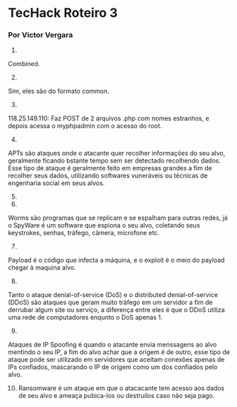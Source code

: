 # TecHack Roteiro 3
### Por Victor Vergara

 
1)

Combined.

2)

Sim, eles são do formato common.

3) 

118.25.149.110: Faz POST de 2 arquivos .php com nomes estranhos, e depois acessa o myphpadmin com o acesso do root.


4) 

APTs são ataques onde o atacante quer recolher informações do seu alvo, geralmente ficando bstante tempo sem ser detectado recolhendo dados. Esse tipo de ataque é geralmente feito em empresas grandes a fim de recolher seus dados, utilizando softwares vuneráveis ou técnicas de engenharia social em seus alvos.

5) 


6) 

Worms são programas que se replicam e se espalham para outras redes, já o SpyWare é um software que espiona o seu alvo, coletando seus keystrokes, senhas, tráfego, câmera, microfone etc.

7) 

Payload é o código que infecta a máquina, e o exploit é o meio do payload chegar à maquina alvo.

8)

Tanto o ataque denial-of-service (DoS) e o distributed denial-of-service (DDoS) são ataques que geram muito tráfego em um servidor a fim de derrubar algum site ou serviço, a diferença entre eles é que o DDoS utiliza uma rede de computadores enqunto o DoS apenas 1.

9)

Ataques de IP Spoofing é quando o atacante envia menssagens ao alvo mentindo o seu IP, a fim do alvo achar que a origem é de outro, esse tipo de ataque pode ser utilizado em servidores que aceitam conexões apenas de IPs confiados, mascarando o IP de origem como um dos confiados pelo alvo.

10) Ransomware é um ataque em que o atacacante tem acesso aos dados de seu alvo e ameaça pubica-los ou destruílos caso não seja pago.

